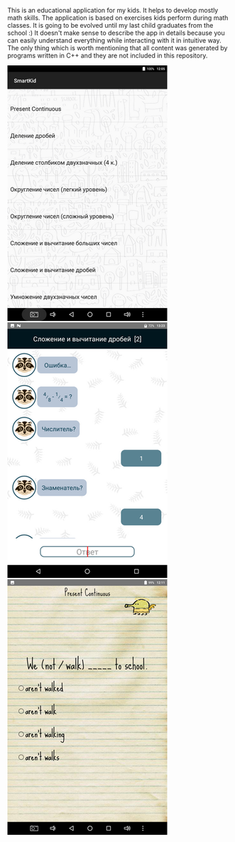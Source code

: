 This is an educational application for my kids. It helps to develop mostly math
skills. The application is based on exercises kids perform during math classes.
It is going to be evolved until my last child graduates from the school :) It
doesn't make sense to describe the app in details because you can easily
understand everything while interacting with it in intuitive way. The only
thing which is worth mentioning that all content was generated by programs
written in C++ and they are not included in this repository.

![Screenshot](docs/images/Screenshot_20190102-120553.png)
![Screenshot](docs/images/Screenshot_20190210-132322.png)
![Screenshot](docs/images/Screenshot_20190102-121142.png)
